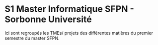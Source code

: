 # S1 Master Informatique SFPN - Sorbonne Université
Ici sont regroupés les TMEs/ projets des différentes matières du premier semestre du master SFPN.
